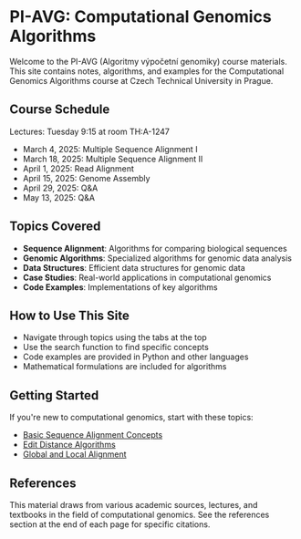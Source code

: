# PI-AVG: Computational Genomics Algorithms

Welcome to the PI-AVG (Algoritmy výpočetní genomiky) course materials. This site contains notes, algorithms, and examples for the Computational Genomics Algorithms course at Czech Technical University in Prague.

## Course Schedule

Lectures: Tuesday 9:15 at room TH:A-1247

- March 4, 2025: Multiple Sequence Alignment I
- March 18, 2025: Multiple Sequence Alignment II
- April 1, 2025: Read Alignment
- April 15, 2025: Genome Assembly
- April 29, 2025: Q&A
- May 13, 2025: Q&A

## Topics Covered

- **Sequence Alignment**: Algorithms for comparing biological sequences
- **Genomic Algorithms**: Specialized algorithms for genomic data analysis
- **Data Structures**: Efficient data structures for genomic data
- **Case Studies**: Real-world applications in computational genomics
- **Code Examples**: Implementations of key algorithms

## How to Use This Site

- Navigate through topics using the tabs at the top
- Use the search function to find specific concepts
- Code examples are provided in Python and other languages
- Mathematical formulations are included for algorithms

## Getting Started

If you're new to computational genomics, start with these topics:

- [Basic Sequence Alignment Concepts](alignments/basic.md)
- [Edit Distance Algorithms](alignments/edit_distance.md)
- [Global and Local Alignment](alignments/global_local.md)

## References

This material draws from various academic sources, lectures, and textbooks in the field of computational genomics. See the references section at the end of each page for specific citations.
